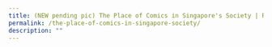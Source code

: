 ```yaml
---
title: (NEW pending pic) The Place of Comics in Singapore's Society | Read! Fest 23
permalink: /the-place-of-comics-in-singapore-society/
description: ""
---
```

<!-- **Join the uncovering of the distinct charm of comics and learn the communicative role it plays in this panel discussion.**

**Date:** 4 July, 7:00 – 8:00 pm <br>
**Admission:** Free (registration required)<br>
**Venue:** Zoom (online) <br>
**Organiser:** National Library Board

Comics are not just about superheroes. Taking “The Most Important Comic Book on Earth” as a starting point, this discussion argues for the unique value of comics as a communicative medium, uncovers its distinct charms, and unpacks the evolving role it plays in Singapore’s literary scene.&nbsp;

Join Lim Cheng Tju, (Singapore’s comics critic), Viency Lee (Editor, Asiapac Books &amp; COMIX.SG), Felicia Low-Jimenez (Publisher, Difference Engine), and Woo Qiyun (Environmentalist, Creative Storyteller and National Geographic Young Explorer, @theweirdandwild), as they survey the present and forecast the future of comics as a medium for environmental advocacy.
<a href="https://suss.au1.qualtrics.com/jfe/form/SV_6tatyrO03qOaOlo" class="btn-link" target="_blank">
	<img src="/images/gogreensg_website-32.png">
</a>

<style>
	.btn-link {
		display: inline-block;
	}
	a.btn-link[target="_blank"]:after {
	display: none;
}
	.btn-link > img {
		width: 100%;
	}
</style>-->